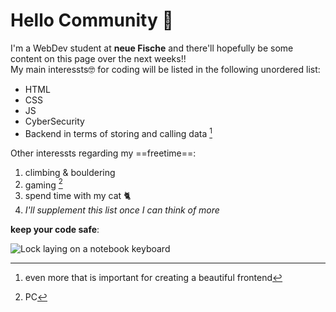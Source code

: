 # Hello Community 👋

I'm a WebDev student at **neue Fische** and there'll hopefully be some content on this page over the next weeks!! <br>
My main interessts🤓 for coding will be listed in the following unordered list:

- HTML
- CSS
- JS
- CyberSecurity
- Backend in terms of storing and calling data [^1]

Other interessts regarding my ==freetime==:

1. climbing & bouldering
2. gaming [^2]
3. spend time with my cat 🐈
4. *I'll supplement this list once I can think of more*

**keep your code safe**:

![Lock laying on a notebook keyboard](https://images.unsplash.com/photo-1614064642261-3ccbfafa481b?ixlib=rb-1.2.1&ixid=MnwxMjA3fDB8MHxwaG90by1wYWdlfHx8fGVufDB8fHx8&auto=format&fit=crop&w=1000&q=80)


[^1]: even more that is important for creating a beautiful frontend
[^2]: PC
